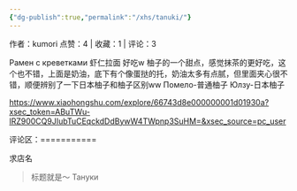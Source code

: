 ```yaml
---
{"dg-publish":true,"permalink":"/xhs/tanuki/"}
---
```


作者：kumori
点赞：4   |   收藏：1   |   评论：3

Рамен с креветками 虾仁拉面 好吃w
柚子的一个甜点，感觉抹茶的更好吃，这个也不错，上面是奶油，底下有个像蛋挞的托，奶油太多有点腻，但里面夹心很不错，顺便辨别了一下日本柚子和柚子区别ww
Помело-普通柚子
Юлзу-日本柚子

https://www.xiaohongshu.com/explore/66743d8e000000001d01930a?xsec_token=ABuTWu-lRZ900CQ9JIubTuCEqckdDdBywW4TWpnp3SuHM=&xsec_source=pc_user

评论区：===========

求店名

> 标题就是～ Тануки